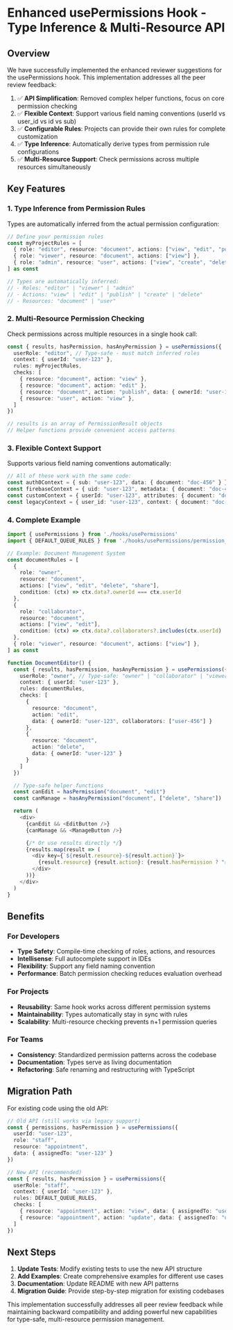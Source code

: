 # Enhanced usePermissions Hook - Type Inference & Multi-Resource API

## Overview

We have successfully implemented the enhanced reviewer suggestions for the usePermissions hook. This implementation addresses all the peer review feedback:

1. ✅ **API Simplification**: Removed complex helper functions, focus on core permission checking
2. ✅ **Flexible Context**: Support various field naming conventions (userId vs user_id vs id vs sub)
3. ✅ **Configurable Rules**: Projects can provide their own rules for complete customization
4. ✅ **Type Inference**: Automatically derive types from permission rule configurations
5. ✅ **Multi-Resource Support**: Check permissions across multiple resources simultaneously

## Key Features

### 1. Type Inference from Permission Rules

Types are automatically inferred from the actual permission configuration:

```typescript
// Define your permission rules
const myProjectRules = [
  { role: "editor", resource: "document", actions: ["view", "edit", "publish"] },
  { role: "viewer", resource: "document", actions: ["view"] },
  { role: "admin", resource: "user", actions: ["view", "create", "delete"] },
] as const

// Types are automatically inferred:
// - Roles: "editor" | "viewer" | "admin"
// - Actions: "view" | "edit" | "publish" | "create" | "delete"
// - Resources: "document" | "user"
```

### 2. Multi-Resource Permission Checking

Check permissions across multiple resources in a single hook call:

```typescript
const { results, hasPermission, hasAnyPermission } = usePermissions({
  userRole: "editor", // Type-safe - must match inferred roles
  context: { userId: "user-123" },
  rules: myProjectRules,
  checks: [
    { resource: "document", action: "view" },
    { resource: "document", action: "edit" },
    { resource: "document", action: "publish", data: { ownerId: "user-123" } },
    { resource: "user", action: "view" },
  ]
})

// results is an array of PermissionResult objects
// Helper functions provide convenient access patterns
```

### 3. Flexible Context Support

Supports various field naming conventions automatically:

```typescript
// All of these work with the same code:
const auth0Context = { sub: "user-123", data: { document: "doc-456" } }
const firebaseContext = { uid: "user-123", metadata: { document: "doc-456" } }
const customContext = { userId: "user-123", attributes: { document: "doc-456" } }
const legacyContext = { user_id: "user-123", context: { document: "doc-456" } }
```

### 4. Complete Example

```typescript
import { usePermissions } from './hooks/usePermissions'
import { DEFAULT_QUEUE_RULES } from './hooks/usePermissions/permission_rules'

// Example: Document Management System
const documentRules = [
  {
    role: "owner",
    resource: "document",
    actions: ["view", "edit", "delete", "share"],
    condition: (ctx) => ctx.data?.ownerId === ctx.userId
  },
  {
    role: "collaborator",
    resource: "document",
    actions: ["view", "edit"],
    condition: (ctx) => ctx.data?.collaborators?.includes(ctx.userId)
  },
  { role: "viewer", resource: "document", actions: ["view"] },
] as const

function DocumentEditor() {
  const { results, hasPermission, hasAnyPermission } = usePermissions({
    userRole: "owner", // Type-safe: "owner" | "collaborator" | "viewer"
    context: { userId: "user-123" },
    rules: documentRules,
    checks: [
      {
        resource: "document",
        action: "edit",
        data: { ownerId: "user-123", collaborators: ["user-456"] }
      },
      {
        resource: "document",
        action: "delete",
        data: { ownerId: "user-123" }
      }
    ]
  })

  // Type-safe helper functions
  const canEdit = hasPermission("document", "edit")
  const canManage = hasAnyPermission("document", ["delete", "share"])

  return (
    <div>
      {canEdit && <EditButton />}
      {canManage && <ManageButton />}

      {/* Or use results directly */}
      {results.map(result => (
        <div key={`${result.resource}-${result.action}`}>
          {result.resource} {result.action}: {result.hasPermission ? "✅" : "❌"}
        </div>
      ))}
    </div>
  )
}
```

## Benefits

### For Developers
- **Type Safety**: Compile-time checking of roles, actions, and resources
- **Intellisense**: Full autocomplete support in IDEs
- **Flexibility**: Support any field naming convention
- **Performance**: Batch permission checking reduces evaluation overhead

### For Projects
- **Reusability**: Same hook works across different permission systems
- **Maintainability**: Types automatically stay in sync with rules
- **Scalability**: Multi-resource checking prevents n+1 permission queries

### For Teams
- **Consistency**: Standardized permission patterns across the codebase
- **Documentation**: Types serve as living documentation
- **Refactoring**: Safe renaming and restructuring with TypeScript

## Migration Path

For existing code using the old API:

```typescript
// Old API (still works via legacy support)
const { permissions, hasPermission } = usePermissions({
  userId: "user-123",
  role: "staff",
  resource: "appointment",
  data: { assignedTo: "user-123" }
})

// New API (recommended)
const { results, hasPermission } = usePermissions({
  userRole: "staff",
  context: { userId: "user-123" },
  rules: DEFAULT_QUEUE_RULES,
  checks: [
    { resource: "appointment", action: "view", data: { assignedTo: "user-123" } },
    { resource: "appointment", action: "update", data: { assignedTo: "user-123" } }
  ]
})
```

## Next Steps

1. **Update Tests**: Modify existing tests to use the new API structure
2. **Add Examples**: Create comprehensive examples for different use cases
3. **Documentation**: Update README with new API patterns
4. **Migration Guide**: Provide step-by-step migration for existing codebases

This implementation successfully addresses all peer review feedback while maintaining backward compatibility and adding powerful new capabilities for type-safe, multi-resource permission management.
